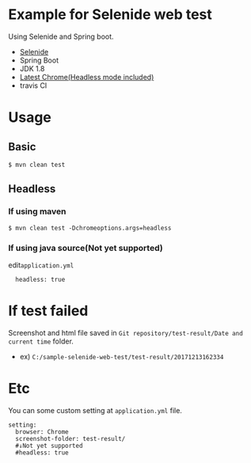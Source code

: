 # Example for Selenide web test
Using Selenide and Spring boot.
- [Selenide](http://selenide.org/)
- Spring Boot
- JDK 1.8
- [Latest Chrome(Headless mode included)](https://www.google.com/chrome/browser/desktop/index.html)
- travis CI

# Usage
## Basic
```
$ mvn clean test
```

## Headless
### If using maven
```
$ mvn clean test -Dchromeoptions.args=headless
```

### If using java source(Not yet supported)
edit`application.yml`
```
  headless: true
```

# If test failed
Screenshot and html file saved in `Git repository/test-result/Date and current time` folder.

- ex) `C:/sample-selenide-web-test/test-result/20171213162334`

# Etc
You can some custom setting at `application.yml` file.
```
setting:
  browser: Chrome
  screenshot-folder: test-result/
  #↓Not yet supported
  #headless: true

```
